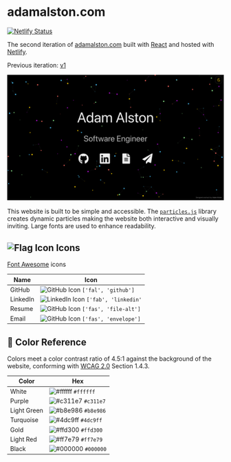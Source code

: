# adamalston<span></span>.com

[![Netlify Status](https://api.netlify.com/api/v1/badges/332bbd91-59b7-4091-8781-6f41330399b4/deploy-status)](https://app.netlify.com/sites/adamalston/deploys)

The second iteration of [adamalston.com](https://www.adamalston.com/) built with [React](https://reactjs.org/) and hosted with [Netlify](https://www.netlify.com/).

Previous iteration: [v1](https://github.com/adamalston/v1)

<p align="center">
	<a href="https://www.adamalston.com/" target="_blank">
		<img src="src/assets/preview.png" alt="Website Preview" />
	</a>
</p>

This website is built to be simple and accessible. The [`particles.js`](https://github.com/VincentGarreau/particles.js/) library creates dynamic particles making the website both interactive and visually inviting. Large fonts are used to enhance readability.

## ![Flag Icon](https://upload.wikimedia.org/wikipedia/commons/thumb/4/48/Flag_font_awesome.svg/24px-Flag_font_awesome.svg.png) Icons

[Font Awesome](https://fontawesome.com/) icons

| Name     | Icon                                                                                                                                                                            |
| -------- | ------------------------------------------------------------------------------------------------------------------------------------------------------------------------------- |
| GitHub   | ![GitHub Icon](https://upload.wikimedia.org/wikipedia/commons/thumb/d/d7/GitHub_font_awesome.svg/16px-GitHub_font_awesome.svg.png) `['fal', 'github']`                          |
| LinkedIn | ![LinkedIn Icon](https://upload.wikimedia.org/wikipedia/commons/thumb/7/76/Font_Awesome_5_brands_linkedin.svg/16px-Font_Awesome_5_brands_linkedin.svg.png) `['fab', 'linkedin'` |
| Resume   | ![GitHub Icon](https://upload.wikimedia.org/wikipedia/commons/thumb/8/83/Font_Awesome_5_solid_file-alt.svg/16px-Font_Awesome_5_solid_file-alt.svg.png) `['fas', 'file-alt']`    |
| Email    | ![GitHub Icon](https://upload.wikimedia.org/wikipedia/commons/thumb/7/74/Envelope_alt_font_awesome.svg/16px-Envelope_alt_font_awesome.svg.png) `['fas', 'envelope']`            |

## 🎨 Color Reference

Colors meet a color contrast ratio of 4.5:1 against the background of the website, conforming with [WCAG 2.0](https://www.w3.org/TR/WCAG20/) Section 1.4.3.

| Color       | Hex                                                                |
| ----------- | ------------------------------------------------------------------ |
| White       | ![#ffffff](https://via.placeholder.com/10/ffffff?text=+) `#ffffff` |
| Purple      | ![#c311e7](https://via.placeholder.com/10/c311e7?text=+) `#c311e7` |
| Light Green | ![#b8e986](https://via.placeholder.com/10/b8e986?text=+) `#b8e986` |
| Turquoise   | ![#4dc9ff](https://via.placeholder.com/10/4dc9ff?text=+) `#4dc9ff` |
| Gold        | ![#ffd300](https://via.placeholder.com/10/ffd300?text=+) `#ffd300` |
| Light Red   | ![#ff7e79](https://via.placeholder.com/10/ff7e79?text=+) `#ff7e79` |
| Black       | ![#000000](https://via.placeholder.com/10/000000?text=+) `#000000` |
